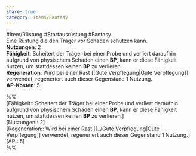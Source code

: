 ```yaml
---
share: true
category: Items/Fantasy
---
```

  
#Item/Rüstung #Startausrüstung #Fantasy  
Eine Rüstung die den Träger vor Schaden schützen kann.  
**Nutzungen**:  2  
**Fähigkeit**: Scheitert der Träger bei einer Probe und verliert daraufhin aufgrund von physischem Schaden einen **BP**, kann er diese Fähigkeit nutzen, um stattdessen keinen **BP** zu verlieren.  
**Regeneration**: Wird bei einer Rast [[Gute Verpflegung|Gute Verpflegung]] verwendet, regeneriert auch dieser Gegenstand 1 Nutzung.  
**AP-Kosten**: 5  
  
%%  
[Fähigkeit:: Scheitert der Träger bei einer Probe und verliert daraufhin aufgrund von physischem Schaden einen **BP**, kann er diese Fähigkeit nutzen, um stattdessen keinen **BP** zu verlieren.]  
[Nutzungen:: 2]  
[Regeneration:: Wird bei einer Rast [[../Gute Verpflegung|Gute Verpflegung]] verwendet, regeneriert auch dieser Gegenstand 1 Nutzung.]   
[AP:: 5]  
%%